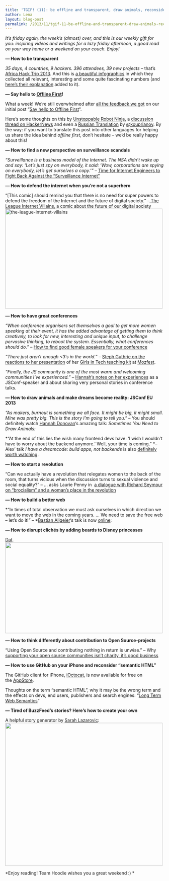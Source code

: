 ```yaml
---
title: 'TGIF! (11): be offline and transparent, draw animals, reconsider semantics, wear beards, don&#8217;t be a superhero and build a better web'
author: Lena
layout: blog-post
permalink: /2013/11/tgif-11-be-offline-and-transparent-draw-animals-reconsider-semantics-wear-beards-dont-be-a-superhero-and-build-a-better-web/
---
```

*It’s friday again, the week’s (almost) over, and this is our weekly gift for you: inspiring videos and writings for a lazy friday afternoon, a good read on your way home or a weekend on your couch. Enjoy!*

**&#8212; How to be transparent**

*35 days, 4 countries, 9 hackers. 396 attendees, 39 new projects* &#8211; that&#8217;s [Africa Hack Trip 2013][1]. And this is [a beautiful infographics][2] in which they collected all relevant, interesting and some quite fascinating numbers (and [here&#8217;s their explanation][3] added to it).<!--more-->

**&#8212; Say hello to [Offline First][4]!**

What a week! We&#8217;re still overwhelmed after [all the feedback we got][5] on our initial post &#8220;[Say hello to Offline First][6]&#8220;.

Here&#8217;s some thoughts on this by [Unstoppable Robot Ninja][7], a [discussion thread on HackerNews][8] and even a [Russian Translation][9] by [@kouprianov][10]. By the way: if you want to translate this post into other languages for helping us share the idea behind *offline first*, don&#8217;t hesitate &#8211; we&#8217;d be really happy about this!

**&#8212; How to find a new perspective on surveillance scandals**

*&#8220;Surveillance is a business model of the Internet. The NSA didn’t wake up and say: ‘Let’s just spy on everybody, it said: ‘Wow, corporations are spying on everybody, let’s get ourselves a copy.’&#8221;* – [Time for Internet Engineers to Fight Back Against the &#8220;Surveillance Internet&#8221;][11]

**&#8212; How to defend the internet when you&#8217;re not a superhero**

&#8220;[This comic] should remind you that there is no need for super powers to defend the freedom of the Internet and the future of digital society.&#8221; –[ The League Internet Villains][12], a comic about the future of our digital society
[<img class="alignnone  wp-image-621" src="http://blog.hood.ie/wp-content/uploads/2013/11/the-league-internet-villains-739x470.png" alt="the-league-internet-villains" width="500" height="318" />][12]

**&#8212; How to have great conferences**

*&#8220;When conference organisers set themselves a goal to get more women speaking at their event, it has the added advantage of getting them to think creatively, to look for new, interesting and unique input, to challenge pervasive thinking, to reboot the system. Essentially, what conferences should do.&#8221;* – [How to find good female speakers for your conference][13]

*&#8220;There just aren’t enough <3′s in the world.&#8221;* – [Steph Guthrie on the reactions to her presentation][14] of her [Girls in Tech teaching kit][15] at [Mozfest][16].

*&#8220;Finally, the JS community is one of the most warm and welcoming communities I’ve experienced.&#8221;* – [Hannah&#8217;s notes on her experiences][17] as a JSConf-speaker and about sharing very personal stories in conference talks.

**&#8212; How to draw animals and make dreams become reality: JSConf EU 2013**

*&#8220;As makers, burnout is something we all face. It might be big, it might small. Mine was pretty big. This is the story I’m going to tell you.&#8221;* – You should definitely watch [Hannah Donovan][18]&#8216;s amazing talk: *Sometimes You Need to Draw Animals:*



*&#8220;At the end of this lies the wish many frontend devs have: &#8216;I wish I wouldn’t have to worry about the backend anymore.&#8217; Well, your time is coming.&#8221; *– Alex&#8217; talk *I have a dreamcode: build apps, not backends* is also [definitely worth watching][19].

**&#8212; How to start a revolution**

&#8220;Can we actually have a revolution that relegates women to the back of the room, that turns vicious when the discussion turns to sexual violence and social equality?&#8221; – &#8230; asks Laurie Penny in  [a dialogue with Richard Seymour on &#8220;brocialism&#8221; and a woman&#8217;s place in the revolution][20]

**&#8212; How to build a better web**

*&#8220;In times of total observation we must ask ourselves in which direction we want to move the web in the coming years. &#8230; We need to save the free web – let&#8217;s do it!&#8221; – *[Bastian Allgeier][21]&#8216;s talk is now [online][22]:



**&#8212; How to disrupt clichés by adding beards to Disney princesses**

[Dat][23].
[<img class="alignnone" src="http://s3-ec.buzzfed.com/static/2013-11/enhanced/webdr01/7/14/enhanced-buzz-wide-16567-1383851594-39.jpg" alt="" width="500" height="289" />][23]

**&#8212; How to think differently about contribution to Open Source-projects**

&#8220;Using Open Source and contributing nothing in return is unwise.&#8221; – Why [supporting your open source communities isn’t charity, it’s good business][24]

**&#8212; How to use GitHub on your iPhone and reconsider &#8220;semantic HTML&#8221;**

The GitHub client for iPhone, [iOctocat][25], is now available for free on the [AppStore][26].

Thoughts on the term &#8220;semantic HTML&#8221;, why it may be the wrong term and the effects on devs, end users, publishers and search engines: &#8220;[Long Term Web Semantics][27]&#8221;

**&#8212; Tired of BuzzFeed&#8217;s stories? Here&#8217;s how to create your own**

A helpful story generator by [Sarah Lazarovic][28]:
[<img class="alignnone" src="http://25.media.tumblr.com/866605d806fcc36593a2518003578e52/tumblr_mn5qbohoQF1r20dhzo1_500.jpg" alt="" width="500" height="455" />][29]

*Enjoy reading! Team Hoodie wishes you a great weekend :) *

 [1]: https://africahacktrip.org/
 [2]: https://africahacktrip.org/wp-content/uploads/2013/11/AHT_infographic.jpg
 [3]: https://africahacktrip.org/2013/11/06/hackers-love-numbers/
 [4]: http://offlinefirst.org/
 [5]: https://github.com/offlinefirst/research/blob/master/feedback.md
 [6]: http://blog.hood.ie/2013/11/say-hello-to-offline-first/
 [7]: http://unstoppablerobotninja.com/entry/offline-first/
 [8]: https://news.ycombinator.com/item?id=6676369
 [9]: http://habrahabr.ru/post/201004/
 [10]: https://twitter.com/kouprianov
 [11]: http://www.technologyreview.com/view/521306/time-for-internet-engineers-to-fight-back-against-the-surveillance-internet/
 [12]: http://comic.digitalegesellschaft.de/en/
 [13]: http://www.theguardian.com/commentisfree/2013/nov/06/four-steps-to-put-an-end-to-all-male-panels-at-conferences?utm_content=buffer41be8&utm_source=buffer&utm_medium=twitter&utm_campaign=Buffer
 [14]: http://stephguthrie.com/2013/11/07/webmaking-it-better-for-girls-in-tech-at-mozfest/
 [15]: https://stephguthrie.makes.org/thimble/girls-in-tech-teaching-kit
 [16]: http://mozillafestival.org/
 [17]: http://blog.hannahdonovan.com/post/66138287702/the-video-from-my-jsconf-talk-was-recently#
 [18]: http://twitter.com/han
 [19]: http://www.youtube.com/watch?feature=player_embedded&v=ARophKqA4E0
 [20]: http://www.newstatesman.com/laurie-penny/2013/11/discourse-brocialism-brand-iconoclasm-and-womans-place-revolution
 [21]: https://twitter.com/bastianallgeier
 [22]: http://vimeo.com/78798346
 [23]: http://www.buzzfeed.com/adamellis/your-favorite-disney-princesses-with-beards?bffb
 [24]: http://www.tomitribe.com/blog/2013/11/feed-the-fish/
 [25]: http://ioctocat.com/
 [26]: http://ioctocat.com/appstore-iphone
 [27]: http://infrequently.org/2013/11/long-term-web-semantics/
 [28]: http://longliveirony.com/
 [29]: http://www.comediva.com/buzzfeed-story-generator/